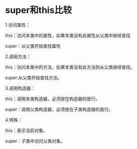 # super和this比较  

1.访问属性：

this：访问本类中的属性，如果本类没有此属性从父类中继续查找

super：从父类开始查找属性

2.调用方法：

this：访问本类中的方法，如果本类没有此方法则从父类继续查找。

super:从父类开始查找方法。

3.调用构造器：

this：调用本类构造器，必须放在构造器的首行。

super：调用父类构造器，必须放在子类构造器的首行。

4.特殊：

this：表示当前对象。

super：子类中访问父类对象。


